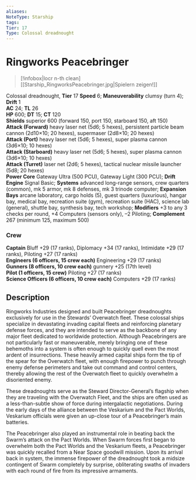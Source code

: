 ```yaml
---
aliases: 
NoteType: Starship
tags: 
Tier: 17
Type: Colossal dreadnought
---
```


# Ringworks Peacebringer

> [!infobox|locr n-th clean]
>  [[Starship_RingworksPeacebringer.jpg|Spielern zeigen!]]
> 
Colossal dreadnought, **Tier** 17 
**Speed** 6; **Maneuverability** clumsy (turn 4); **Drift** 1  
**AC** 24; **TL** 26  
**HP** 600; **DT** 15; **CT** 120  
**Shields** superior 600 (forward 150, port 150, starboard 150, aft 150)  
**Attack (Forward)** heavy laser net (5d6; 5 hexes), persistent particle beam cannon (2d10×10; 20 hexes), supermaser (2d8×10; 20 hexes)  
**Attack (Port)** heavy laser net (5d6; 5 hexes), super plasma cannon (3d6×10; 10 hexes)  
**Attack (Starboard)** heavy laser net (5d6; 5 hexes), super plasma cannon (3d6×10; 10 hexes)  
**Attack (Turret)** laser net (2d6; 5 hexes), tactical nuclear missile launcher (5d8; 20 hexes)  
**Power Core** Gateway Ultra (500 PCU), Gateway Light (300 PCU); **Drift Engine** Signal Basic; **Systems** advanced long-range sensors, crew quarters (common), mk 5 armor, mk 8 defenses, mk 3 trinode computer; **Expansion Bays** arcane laboratory, cargo holds (5), guest quarters (luxurious), hangar bay, medical bay, recreation suite (gym), recreation suite (HAC), science lab (general), shuttle bay, synthesis bay, tech workshop; **Modifiers** +3 to any 3 checks per round, +4 Computers (sensors only), –2 Piloting; **Complement** 267 (minimum 125, maximum 500)

### Crew

**Captain** Bluff +29 (17 ranks), Diplomacy +34 (17 ranks), Intimidate +29 (17 ranks), Piloting +27 (17 ranks)  
**Engineers (6 officers, 15 crew each)** Engineering +29 (17 ranks)  
**Gunners (8 officers, 10 crew each)** gunnery +25 (17th level)  
**Pilot (1 officers, 15 crew)** Piloting +27 (17 ranks)  
**Science Officers (6 officers, 10 crew each)** Computers +29 (17 ranks)

## Description

Ringworks Industries designed and built Peacebringer dreadnoughts exclusively for use in the Stewards’ Overwatch fleet. These colossal ships specialize in devastating invading capital fleets and reinforcing planetary defense forces, and they are intended to serve as the backbone of any major fleet dedicated to worldwide protection. Although Peacebringers are not particularly fast or maneuverable, merely bringing one of these behemoths into a system is often enough to quickly quell even the most ardent of insurrections. These heavily armed capital ships form the tip of the spear for the Overwatch fleet, with enough firepower to punch through enemy defense perimeters and take out command and control centers, thereby allowing the rest of the Overwatch fleet to quickly overwhelm a disoriented enemy.  
  
These dreadnoughts serve as the Steward Director-General’s flagship when they are traveling with the Overwatch Fleet, and the ships are often used as a less-than-subtle show of force during intergalactic negotiations. During the early days of the alliance between the Veskarium and the Pact Worlds, Veskarium officials were given an up-close tour of a Peacebringer’s main batteries.  
  
The Peacebringer also played an instrumental role in beating back the Swarm’s attack on the Pact Worlds. When Swarm forces first began to overwhelm both the Pact Worlds and the Veskarium fleets, a Peacebringer was quickly recalled from a Near Space goodwill mission. Upon its arrival back in system, the immense firepower of the dreadnought took a midsize contingent of Swarm completely by surprise, obliterating swaths of invaders with each round of fire from its impressive armaments.
